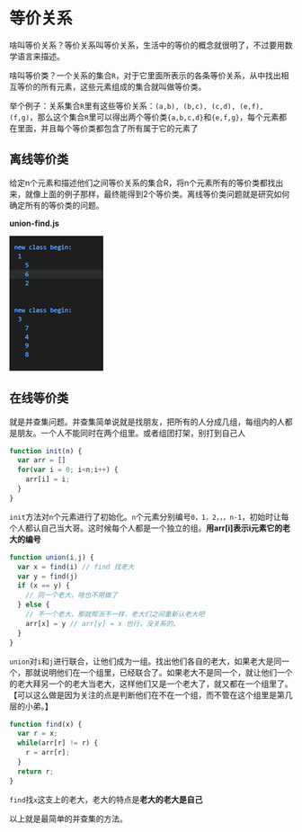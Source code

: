 # 等价关系

啥叫等价关系？等价关系叫等价关系，生活中的等价的概念就很明了，不过要用数学语言来描述。

啥叫等价类？一个关系的集合`R`，对于它里面所表示的各条等价关系，从中找出相互等价的所有元素，这些元素组成的集合就叫做等价类。

举个例子：关系集合`R`里有这些等价关系：`(a,b), (b,c), (c,d), (e,f), (f,g)`，那么这个集合`R`里可以得出两个等价类`{a,b,c,d}`和`{e,f,g}`，每个元素都在里面，并且每个等价类都包含了所有属于它的元素了

## 离线等价类

给定n个元素和描述他们之间等价关系的集合R，将n个元素所有的等价类都找出来，就像上面的例子那样，最终能得到2个等价类。离线等价类问题就是研究如何确定所有的等价类的问题。

**union-find.js**

![离线等价类](./imgs/离线等价类.png)

## 在线等价类

就是并查集问题。并查集简单说就是找朋友，把所有的人分成几组，每组内的人都是朋友。一个人不能同时在两个组里。或者组团打架，别打到自己人

```js
function init(n) {
  var arr = []
  for(var i = 0; i<n;i++) {
    arr[i] = i;
  }
}
```

`init`方法对`n`个元素进行了初始化。`n`个元素分别编号`0，1，2，，，n-1`，初始时让每个人都认自己当大哥。这时候每个人都是一个独立的组。**用arr[i]表示i元素它的老大的编号**

```js
function union(i,j) {
  var x = find(i) // find 找老大
  var y = find(j)
  if (x == y) {
    // 同一个老大，啥也不用做了
  } else {
    // 不一个老大，那就帮派不一样，老大们之间重新认老大吧
    arr[x] = y // arr[y] = x 也行，没关系的。
  }
}
```

`union`对`i`和`j`进行联合，让他们成为一组。找出他们各自的老大，如果老大是同一个，那就说明他们在一个组里，已经联合了。如果老大不是同一个，就让他们一个的老大拜另一个的老大当老大，这样他们又是一个老大了，就又都在一个组里了。【可以这么做是因为关注的点是判断他们在不在一个组，而不管在这个组里是第几层的小弟。】

```js
function find(x) {
  var r = x;
  while(arr[r] != r) {
    r = arr[r];
  }
  return r;
}
```

`find`找`x`这支上的老大，老大的特点是**老大的老大是自己**

以上就是最简单的并查集的方法。